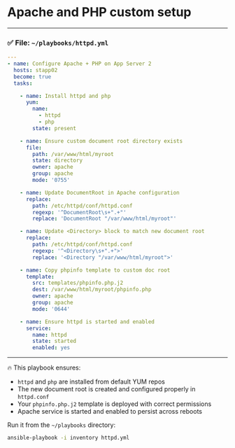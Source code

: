 # Apache and PHP custom setup
---

### ✅ **File:** `~/playbooks/httpd.yml`

```yaml
---
- name: Configure Apache + PHP on App Server 2
  hosts: stapp02
  become: true
  tasks:

    - name: Install httpd and php
      yum:
        name:
          - httpd
          - php
        state: present

    - name: Ensure custom document root directory exists
      file:
        path: /var/www/html/myroot
        state: directory
        owner: apache
        group: apache
        mode: '0755'

    - name: Update DocumentRoot in Apache configuration
      replace:
        path: /etc/httpd/conf/httpd.conf
        regexp: '^DocumentRoot\s+".+"'
        replace: 'DocumentRoot "/var/www/html/myroot"'

    - name: Update <Directory> block to match new document root
      replace:
        path: /etc/httpd/conf/httpd.conf
        regexp: '^<Directory\s+".+">'
        replace: '<Directory "/var/www/html/myroot">'

    - name: Copy phpinfo template to custom doc root
      template:
        src: templates/phpinfo.php.j2
        dest: /var/www/html/myroot/phpinfo.php
        owner: apache
        group: apache
        mode: '0644'

    - name: Ensure httpd is started and enabled
      service:
        name: httpd
        state: started
        enabled: yes
```

---

🔥 This playbook ensures:
- `httpd` and `php` are installed from default YUM repos
- The new document root is created and configured properly in `httpd.conf`
- Your `phpinfo.php.j2` template is deployed with correct permissions
- Apache service is started and enabled to persist across reboots

Run it from the `~/playbooks` directory:

```bash
ansible-playbook -i inventory httpd.yml
```

